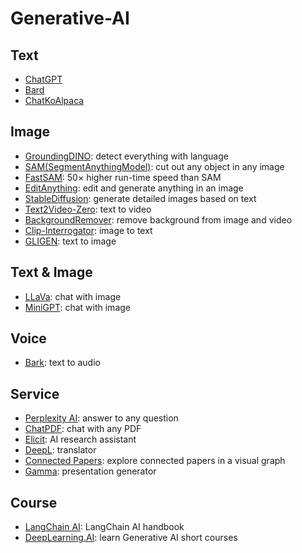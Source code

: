 # Generative-AI

## Text
- [ChatGPT](https://chat.openai.com/)
- [Bard](https://bard.google.com/)
- [ChatKoAlpaca](https://chat.koalpaca.com/)

## Image
- [GroundingDINO](https://github.com/IDEA-Research/GroundingDINO): detect everything with language
- [SAM(SegmentAnythingModel)](https://github.com/facebookresearch/segment-anything): cut out any object in any image
- [FastSAM](https://github.com/CASIA-IVA-Lab/FastSAM): 50× higher run-time speed than SAM
- [EditAnything](https://github.com/sail-sg/EditAnything): edit and generate anything in an image
- [StableDiffusion](https://github.com/Stability-AI/stablediffusion): generate detailed images based on text
- [Text2Video-Zero](https://github.com/Picsart-AI-Research/Text2Video-Zero): text to video
- [BackgroundRemover](https://github.com/nadermx/backgroundremover): remove background from image and video
- [Clip-Interrogator](https://github.com/pharmapsychotic/clip-interrogator): image to text
- [GLIGEN](https://github.com/gligen/GLIGEN): text to image
  
## Text & Image
- [LLaVa](https://github.com/haotian-liu/LLaVA): chat with image
- [MiniGPT](https://github.com/Vision-CAIR/MiniGPT-4): chat with image
  
## Voice
- [Bark](https://github.com/suno-ai/bark): text to audio

## Service
- [Perplexity AI](https://www.perplexity.ai/search/c1cd6e16-21e4-45e2-971b-5a077abd2c36?s=u): answer to any question
- [ChatPDF](https://www.chatpdf.com/): chat with any PDF
- [Elicit](https://elicit.org/): AI research assistant
- [DeepL](https://www.deepl.com/): translator
- [Connected Papers](https://www.connectedpapers.com/): explore connected papers in a visual graph
- [Gamma](https://gamma.app/): presentation generator

## Course
- [LangChain AI](https://www.pinecone.io/learn/langchain/): LangChain AI handbook
- [DeepLearning.AI](https://www.deeplearning.ai/short-courses/): learn Generative AI short courses
  
